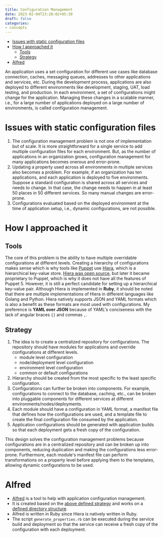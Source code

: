 ```yaml
---
title: Configuration Management
date: 2023-02-04T23:20:02+05:30
draft: false
categories:
- concepts
---
```


<!-- TOC -->
* [Issues with static configuration files](#issues-with-static-configuration-files)
* [How I approached it](#how-i-approached-it)
  * [Tools](#tools)
  * [Strategy](#strategy)
* [Alfred](#alfred)
<!-- TOC -->

An application uses a set configuration for different use cases like database connection, caches, messaging queues, addresses to other applications and services, etc. During the development process, applications are also deployed to different environments like development, staging, UAT, load testing, and production.
In each environment, a set of configurations might change for the application. Managing these changes in a scalable manner, i.e., for a large number of applications deployed on a large number of environments, is called configuration management.

# Issues with static configuration files

1. The configuration management problem is not one of implementation but of scale. It is more straightforward for a single service to add multiple configuration files for each environment. But, as the number of applications in an organization grows, configuration management for many applications becomes onerous and error-prone.
2. Updating a property used across all environments in multiple services also becomes a problem. For example, if an organization has ten applications, and each application is deployed to five environments. Suppose a standard configuration is shared across all services and needs to change. In that case, the change needs to happen in at least 50 places in 50 different services. So many manual changes are error-prone.
3. Configurations evaluated based on the deployed environment at the time of application setup, i.e., dynamic configurations, are not possible.


# How I approached it

## Tools

The core of this problem is the ability to have multiple overridable configurations at different levels. Creating a hierarchy of configurations makes sense which is why tools like [Puppet](https://www.puppet.com) use [Hiera](https://www.puppet.com/docs/puppet/7/hiera_intro.html#hiera_intro), which is a hierarchical key-value store.
[Hiera was open source](https://github.com/puppetlabs/hiera), but later it became proprietary to Puppet, which is why it does not have all the features of Puppet 5. However, it is still a perfect candidate for setting up a hierarchical key-value pair. Although Hiera is implemented in **Ruby**, it should be noted that there are multiple implementations of Hiera in different languages like Golang and Python.
Hiera natively supports JSON and YAML formats which is also a benefit as these formats are most used with configurations. My preference is **YAML over JSON** because of YAML's conciseness with the lack of angular braces `{}` and commas `,`.

## Strategy
1. The idea is to create a centralized repository for configurations. The repository should have modules for applications and override configurations at different levels.
    * module level configuration
    * node/deployment level configuration
    * environment level configuration
    * common or default configurations
2. Hierarchy should be created from the most specific to the least specific configuration.
3. Configurations can further be broken into components. For example, configurations to connect to the database, caching, etc., can be broken into pluggable components for different services at different environments/nodes/deployments.
4. Each module should have a configuration in YAML format, a manifest file that defines how the configurations are used, and a template file to create the final configuration file consumed by the application.
5. Application configurations should be generated with application builds so that each deployment gets a fresh copy of the configuration.

This design solves the configuration management problems because configurations are in a centralized repository and can be broken up into components, reducing duplication and making the configurations less error-prone. Furthermore, each module's manifest file can perform transformations on a property level before applying them to the templates, allowing dynamic configurations to be used.

# Alfred

* [Alfred](https://github.com/clover/alfred) is a tool to help with application configuration management.
* It is created based on the [above defined strategy](#strategy) and works on a [defined directory structure](https://github.com/clover/alfred#directory-structure).
* Alfred is written in Ruby since Hiera is natively written in Ruby.
* The script `generate_properties.rb` can be executed during the service build and deployment so that the service can receive a fresh copy of the configuration with each deployment.
